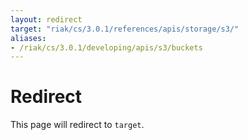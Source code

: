 ```yaml
---
layout: redirect
target: "riak/cs/3.0.1/references/apis/storage/s3/"
aliases:
- /riak/cs/3.0.1/developing/apis/s3/buckets
---
```


# Redirect

This page will redirect to `target`.
